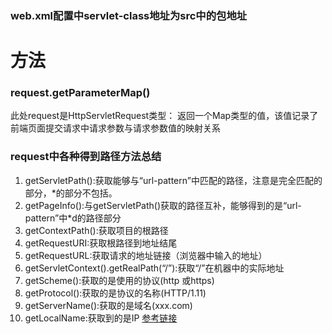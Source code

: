 ### web.xml配置中servlet-class地址为src中的包地址
# 方法
### request.getParameterMap()
此处request是HttpServletRequest类型：
返回一个Map类型的值，该值记录了前端页面提交请求中请求参数与请求参数值的映射关系
### request中各种得到路径方法总结
1. getServletPath():获取能够与“url-pattern”中匹配的路径，注意是完全匹配的部分，*的部分不包括。 
2. getPageInfo():与getServletPath()获取的路径互补，能够得到的是“url-pattern”中*d的路径部分 
3. getContextPath():获取项目的根路径 
4. getRequestURI:获取根路径到地址结尾 
5. getRequestURL:获取请求的地址链接（浏览器中输入的地址） 
6. getServletContext().getRealPath(“/”):获取“/”在机器中的实际地址 
7. getScheme():获取的是使用的协议(http 或https) 
8. getProtocol():获取的是协议的名称(HTTP/1.11) 
9. getServerName():获取的是域名(xxx.com) 
10. getLocalName:获取到的是IP
[参考链接](https://blog.csdn.net/qq_27770257/article/details/79438987 )